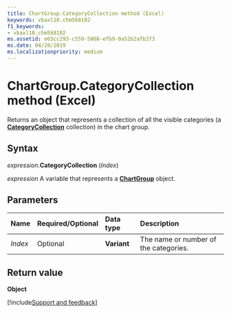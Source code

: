 ```yaml
---
title: ChartGroup.CategoryCollection method (Excel)
keywords: vbaxl10.chm568102
f1_keywords:
- vbaxl10.chm568102
ms.assetid: e65cc293-c559-5868-efb9-0a52b2afb373
ms.date: 04/20/2019
ms.localizationpriority: medium
---
```



# ChartGroup.CategoryCollection method (Excel)

Returns an object that represents a collection of all the visible categories (a **[CategoryCollection](Excel.categorycollection.md)** collection) in the chart group.


## Syntax

_expression_.**CategoryCollection** (_Index_)

_expression_ A variable that represents a **[ChartGroup](Excel.ChartGroup(object).md)** object.


## Parameters

|Name|Required/Optional|Data type|Description|
|:-----|:-----|:-----|:-----|
| _Index_|Optional|**Variant**|The name or number of the categories.|


## Return value

**Object**




[!include[Support and feedback](~/includes/feedback-boilerplate.md)]